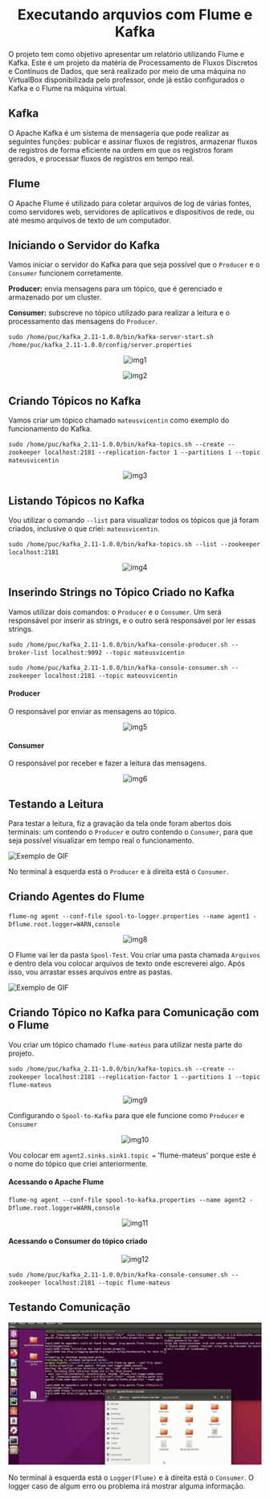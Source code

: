 <h1 align="center">Executando arquvios com Flume e Kafka </h1>
<p>O projeto tem como objetivo apresentar um relatório utilizando Flume e Kafka. Este é um projeto da matéria de Processamento de Fluxos Discretos e Contínuos de Dados, que será realizado por meio de uma máquina no VirtualBox disponibilizada pelo professor, onde já estão configurados o Kafka e o Flume na máquina virtual.</p>

<h2>Kafka</h2>
<p>O Apache Kafka é um sistema de mensageria que pode realizar as seguintes funções: publicar e assinar fluxos de registros, armazenar fluxos de registros de forma eficiente na ordem em que os registros foram gerados, e processar fluxos de registros em tempo real.</p>

<h2>Flume</h2>
<p>O Apache Flume é utilizado para coletar arquivos de log de várias fontes, como servidores web, servidores de aplicativos e dispositivos de rede, ou até mesmo arquivos de texto de um computador.</p>


<h2>Iniciando o Servidor do Kafka</h2>
<p>Vamos iniciar o servidor do Kafka para que seja possível que o <code>Producer</code> e o <code>Consumer</code> funcionem corretamente.</p>
<p><strong>Producer:</strong> envia mensagens para um tópico, que é gerenciado e armazenado por um cluster.</p>
<p><strong>Consumer:</strong> subscreve no tópico utilizado para realizar a leitura e o processamento das mensagens do <code>Producer</code>.</p>

```shell
sudo /home/puc/kafka_2.11-1.0.0/bin/kafka-server-start.sh /home/puc/kafka_2.11-1.0.0/config/server.properties
```
<p align="center">
  <img src="https://github.com/mateusvicentin/flume-e-kafka/assets/31457038/b7cb3ee6-a21b-44ac-b091-048db4f1c48b" alt="img1">
</p>
<p align="center">
  <img src="https://github.com/mateusvicentin/flume-e-kafka/assets/31457038/f8d0c25d-bd2b-462d-ae50-3bf19bffdbdb" alt="img2">
</p>

<h2>Criando Tópicos no Kafka</h2>
<p>Vamos criar um tópico chamado <code>mateusvicentin</code> como exemplo do funcionamento do Kafka.</p>

```shell
sudo /home/puc/kafka_2.11-1.0.0/bin/kafka-topics.sh --create --zookeeper localhost:2181 --replication-factor 1 --partitions 1 --topic mateusvicentin
```
<p align="center">
  <img src="https://github.com/mateusvicentin/flume-e-kafka/assets/31457038/1e82c41c-b6f1-4978-9e4c-05d05d05c7d0" alt="img3">
</p>

<h2>Listando Tópicos no Kafka</h2>
<p>Vou utilizar o comando <code>--list</code> para visualizar todos os tópicos que já foram criados, inclusive o que criei: <code>mateusvicentin</code>.</p>

```shell
sudo /home/puc/kafka_2.11-1.0.0/bin/kafka-topics.sh --list --zookeeper localhost:2181
```
<p align="center">
  <img src="https://github.com/mateusvicentin/flume-e-kafka/assets/31457038/08f30aad-9020-43be-b5b3-e910acb5ac48" alt="img4">
</p>

<h2>Inserindo Strings no Tópico Criado no Kafka</h2>
<p>Vamos utilizar dois comandos: o <code>Producer</code> e o <code>Consumer</code>. Um será responsável por inserir as strings, e o outro será responsável por ler essas strings.</p>

```shell
sudo /home/puc/kafka_2.11-1.0.0/bin/kafka-console-producer.sh --broker-list localhost:9092 --topic mateusvicentin
```
```shell
sudo /home/puc/kafka_2.11-1.0.0/bin/kafka-console-consumer.sh --zookeeper localhost:2181 --topic mateusvicentin
```
<h4>Producer</h4>
<p>O responsável por enviar as mensagens ao tópico.</p>

<p align="center">
  <img src="https://github.com/mateusvicentin/flume-e-kafka/assets/31457038/b73b3667-b2fd-43d4-897b-29df6900a60d" alt="img5">
</p>

<h4>Consumer</h4>
<p>O responsável por receber e fazer a leitura das mensagens.</p>


<p align="center">
  <img src="https://github.com/mateusvicentin/flume-e-kafka/assets/31457038/eb8fc47c-69f1-484e-aadc-e8d42805aa75" alt="img6">
</p>

<h2>Testando a Leitura</h2>
<p>Para testar a leitura, fiz a gravação da tela onde foram abertos dois terminais: um contendo o <code>Producer</code> e outro contendo o <code>Consumer</code>, para que seja possível visualizar em tempo real o funcionamento.</p>

<p align="center">
  
![Exemplo de GIF](https://github.com/mateusvicentin/flume-e-kafka/blob/main/gif2.gif)
</p>

<p>No terminal à esquerda está o <code>Producer</code> e à direita está o <code>Consumer</code>.</p>
<h2>Criando Agentes do Flume</h2>

```shell
flume-ng agent --conf-file spool-to-logger.properties --name agent1 -Dflume.root.logger=WARN,console
```
<p align="center">
  <img src="https://github.com/mateusvicentin/flume-e-kafka/assets/31457038/bf2cd0e5-e63d-4c0c-8e04-7d4dd9f4e271" alt="img8">
</p>
<p>O Flume vai ler da pasta <code>Spool-Test</code>. Vou criar uma pasta chamada <code>Arquivos</code> e dentro dela vou colocar arquivos de texto onde escreverei algo. Após isso, vou arrastar esses arquivos entre as pastas.</p>

<p align="center">
  
![Exemplo de GIF](https://github.com/mateusvicentin/flume-e-kafka/blob/main/gif1.gif?raw=true)
</p>

<h2>Criando Tópico no Kafka para Comunicação com o Flume</h2>
<p>Vou criar um tópico chamado <code>flume-mateus</code> para utilizar nesta parte do projeto.</p>

```shell
sudo /home/puc/kafka_2.11-1.0.0/bin/kafka-topics.sh --create --zookeeper localhost:2181 --replication-factor 1 --partitions 1 --topic flume-mateus
```
<p align="center">
  <img src="https://github.com/mateusvicentin/flume-e-kafka/assets/31457038/d38692f4-1bc3-4ae9-b36f-092b1bdaa832" alt="img9">
</p>
<p>Configurando o <code>Spool-to-Kafka</code> para que ele funcione como <code>Producer</code> e <code>Consumer</code></p>

<p align="center">
  <img src="https://github.com/mateusvicentin/flume-e-kafka/assets/31457038/54eed2f3-e90d-4168-8895-888e42d92823" alt="img10">
</p>
<p>Vou colocar em <code>agent2.sinks.sink1.topic =</code> 'flume-mateus' porque este é o nome do tópico que criei anteriormente.</p>

<h4>Acessando o Apache Flume</h4>

```shell
flume-ng agent --conf-file spool-to-kafka.properties --name agent2 -Dflume.root.logger=WARN,console
```
<p align="center">
  <img src="https://github.com/mateusvicentin/flume-e-kafka/assets/31457038/d0579e76-878a-4188-a906-e52c188b371e" alt="img11">
</p>
<h4>Acessando o Consumer do tópico criado</h4>

<p align="center">
  <img src="https://github.com/mateusvicentin/flume-e-kafka/assets/31457038/1a5f8ae2-3aeb-4f96-b9b2-87e3baf0a69f" alt="img12">
</p>

```shell
sudo /home/puc/kafka_2.11-1.0.0/bin/kafka-console-consumer.sh --zookeeper localhost:2181 --topic flume-mateus
```

<h2>Testando Comunicação</h2>

<p align="center">
  
![Exemplo de GIF](https://github.com/mateusvicentin/flume-e-kafka/blob/main/gif3.gif)
</p>
<p>No terminal à esquerda está o <code>Logger(Flume)</code> e à direita está o <code>Consumer</code>. O logger caso de algum erro ou problema irá mostrar alguma informação.</p>





